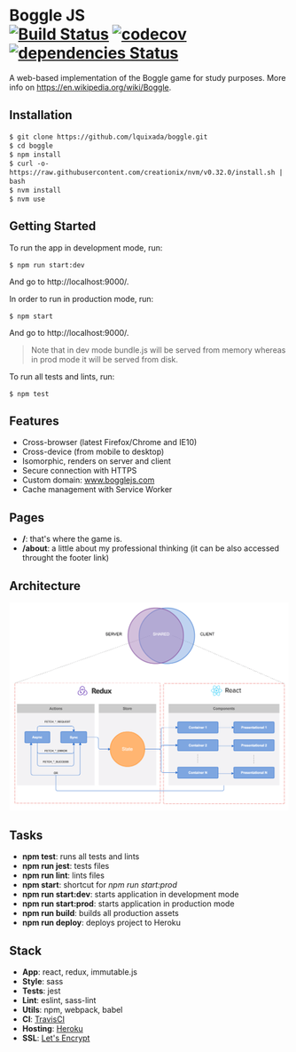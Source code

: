 Boggle JS<br>
[![Build Status](https://travis-ci.org/lquixada/boggle.svg?branch=master)](https://travis-ci.org/lquixada/boggle)
[![codecov](https://codecov.io/gh/lquixada/boggle/branch/master/graph/badge.svg)](https://codecov.io/gh/lquixada/boggle)
[![dependencies Status](https://david-dm.org/lquixada/boggle/status.svg)](https://david-dm.org/lquixada/boggle)
================

A web-based implementation of the Boggle game for study purposes. More info on https://en.wikipedia.org/wiki/Boggle.


## Installation

```
$ git clone https://github.com/lquixada/boggle.git
$ cd boggle
$ npm install
$ curl -o- https://raw.githubusercontent.com/creationix/nvm/v0.32.0/install.sh | bash
$ nvm install
$ nvm use
```


## Getting Started

To run the app in development mode, run:

```
$ npm run start:dev
```

And go to http://localhost:9000/.

In order to run in production mode, run:

```
$ npm start
```

And go to http://localhost:9000/.

> Note that in dev mode bundle.js will be served from memory whereas
> in prod mode it will be served from disk.

To run all tests and lints, run:

```
$ npm test
```


## Features

* Cross-browser (latest Firefox/Chrome and IE10)
* Cross-device (from mobile to desktop)
* Isomorphic, renders on server and client
* Secure connection with HTTPS
* Custom domain: www.bogglejs.com
* Cache management with Service Worker


## Pages

* **/**: that's where the game is.
* **/about**: a little about my professional thinking (it can be also accessed throught the footer link)


## Architecture

![Architecture](./flowchart.png)


## Tasks

* **npm test**: runs all tests and lints
* **npm run jest**: tests files
* **npm run lint**: lints files
* **npm start**: shortcut for *npm run start:prod*
* **npm run start:dev**: starts application in development mode
* **npm run start:prod**: starts application in production mode
* **npm run build**: builds all production assets
* **npm run deploy**: deploys project to Heroku


## Stack

* **App**: react, redux, immutable.js
* **Style**: sass
* **Tests**: jest
* **Lint**: eslint, sass-lint
* **Utils**: npm, webpack, babel
* **CI**: [TravisCI](https://travis-ci.org/lquixada/boggle)
* **Hosting**: [Heroku](https://bogglejs.herokuapp.com/)
* **SSL**: [Let's Encrypt](https://letsencrypt.org/)

